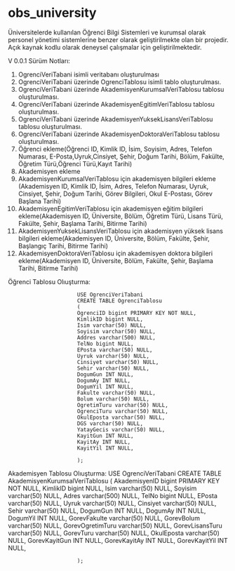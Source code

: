 # obs_university
Üniversitelerde kullanılan Öğrenci Bilgi Sistemleri ve kurumsal olarak personel yönetimi sistemlerine benzer olarak geliştirilmekte olan bir projedir. Açık kaynak kodlu olarak deneysel çalışmalar için geliştirilmektedir.

V 0.0.1 Sürüm Notları:
  1. OgrenciVeriTabani isimli veritabanı oluşturulması
  2. OgrenciVeriTabani üzerinde OgrenciTablosu isimli tablo oluşturulması.
  3. OgrenciVeriTabani üzerinde AkademisyenKurumsalVeriTablosu tablosu oluşturulması.
  4. OgrenciVeriTabani üzerinde AkademisyenEgitimVeriTablosu tablosu oluşturulması.
  5. OgrenciVeriTabani üzerinde AkademisyenYuksekLisansVeriTablosu tablosu oluşturulması.
  6. OgrenciVeriTabani üzerinde AkademisyenDoktoraVeriTablosu tablosu oluşturulması.
  7. Öğrenci ekleme(Öğrenci ID, Kimlik ID, İsim, Soyisim, Adres, Telefon Numarası, E-Posta,Uyruk,Cinsiyet, Şehir, Doğum Tarihi, Bölüm, Fakülte, Öğretim Türü,Öğrenci Türü,Kayıt Tarihi)
  8. Akademisyen ekleme
  9. AkademisyenKurumsalVeriTablosu için akademisyen bilgileri ekleme (Akademisyen ID, Kimlik ID, İsim, Adres, Telefon Numarası, Uyruk, Cinsiyet, Şehir, Doğum Tarihi, Görev Bilgileri, Okul E-Postası, Görev Başlana Tarihi)
  10. AkademisyenEgitimVeriTablosu için akademisyen eğitim bilgileri ekleme(Akademisyen ID, Üniversite, Bölüm, Öğretim Türü, Lisans Türü, Fakülte, Şehir, Başlama Tarihi, Bitirme Tarihi)
  11. AkademisyenYuksekLisansVeriTablosu için akademisyen yüksek lisans bilgileri ekleme(Akademisyen ID, Üniversite, Bölüm, Fakülte, Şehir, Başlangıç Tarihi, Bitirme Tarihi)
  12. AkademisyenDoktoraVeriTablosu için akademisyen doktora bilgileri ekleme(Akademisyen ID, Üniversite, Bölüm, Fakülte, Şehir, Başlama Tarihi, Bitirme Tarihi)

Öğrenci Tablosu Olıuşturma:

                          USE OgrenciVeriTabani
                          CREATE TABLE OgrenciTablosu
                          (
                          OgrenciID bigint PRIMARY KEY NOT NULL,
                          KimlikID bigint NULL,
                          Isim varchar(50) NULL,
                          Soyisim varchar(50) NULL,
                          Addres varchar(500) NULL,
                          TelNo bigint NULL,
                          EPosta varchar(50) NULL,
                          Uyruk varchar(50) NULL,
                          Cinsiyet varchar(50) NULL,
                          Sehir varchar(50) NULL,
                          DogumGun INT NULL,
                          DogumAy INT NULL,
                          DogumYil INT NULL,
                          Fakulte varchar(50) NULL,
                          Bolum varchar(50) NULL,
                          OgretimTuru varchar(50) NULL,
                          OgrenciTuru varchar(50) NULL,
                          OkulEposta varchar(50) NULL,
                          DGS varchar(50) NULL,
                          YatayGecis varchar(50) NULL,
                          KayitGun INT NULL,
                          KayitAy INT NULL,
                          KayitYil INT NULL,

                          );
Akademisyen Tablosu Olıuşturma:
                          USE OgrenciVeriTabani
                          CREATE TABLE AkademisyenKurumsalVeriTablosu
                          (
                          AkademisyenID bigint PRIMARY KEY NOT NULL,
                          KimlikID bigint NULL,
                          Isim varchar(50) NULL,
                          Soyisim varchar(50) NULL,
                          Adres varchar(500) NULL,
                          TelNo bigint NULL,
                          EPosta varchar(50) NULL,
                          Uyruk varchar(50) NULL,
                          Cinsiyet varchar(50) NULL,
                          Sehir varchar(50) NULL,
                          DogumGun INT NULL,
                          DogumAy INT NULL,
                          DogumYil INT NULL,
                          GorevFakulte varchar(50) NULL,
                          GorevBolum varchar(50) NULL,
                          GorevOgretimTuru varchar(50) NULL,
                          GorevLisansTuru varchar(50) NULL,
                          GorevTuru varchar(50) NULL,
                          OkulEposta varchar(50) NULL,
                          GorevKayitGun INT NULL,
                          GorevKayitAy INT NULL,
                          GorevKayitYil INT NULL,

                          );
